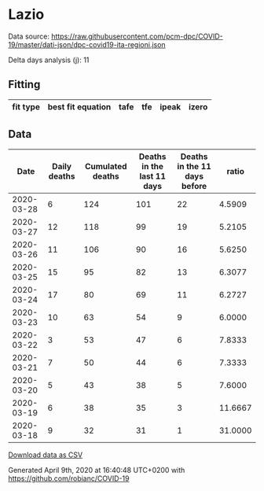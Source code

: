 # Lazio

Data source: https://raw.githubusercontent.com/pcm-dpc/COVID-19/master/dati-json/dpc-covid19-ita-regioni.json

Delta days analysis (j): 11

## Fitting 
|fit type|best fit equation|tafe|tfe|ipeak|izero|
|-------|-----|--------|------|---|---|

## Data
|Date|Daily deaths|Cumulated deaths|Deaths in the last 11 days|Deaths in the 11 days before|ratio|
|----|----------|-----------|-------|--------------------|-----|
|2020-03-28|6|124|101|22|4.5909|
|2020-03-27|12|118|99|19|5.2105|
|2020-03-26|11|106|90|16|5.6250|
|2020-03-25|15|95|82|13|6.3077|
|2020-03-24|17|80|69|11|6.2727|
|2020-03-23|10|63|54|9|6.0000|
|2020-03-22|3|53|47|6|7.8333|
|2020-03-21|7|50|44|6|7.3333|
|2020-03-20|5|43|38|5|7.6000|
|2020-03-19|6|38|35|3|11.6667|
|2020-03-18|9|32|31|1|31.0000|

[Download data as CSV](COVID-19_lazio_j11_2020-03-28.csv)

Generated April 9th, 2020 at 16:40:48 UTC+0200 with https://github.com/robianc/COVID-19

